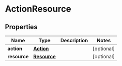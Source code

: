 # ActionResource

## Properties
Name | Type | Description | Notes
------------ | ------------- | ------------- | -------------
**action** | [**Action**](Action.md) |  |  [optional]
**resource** | [**Resource**](Resource.md) |  |  [optional]
